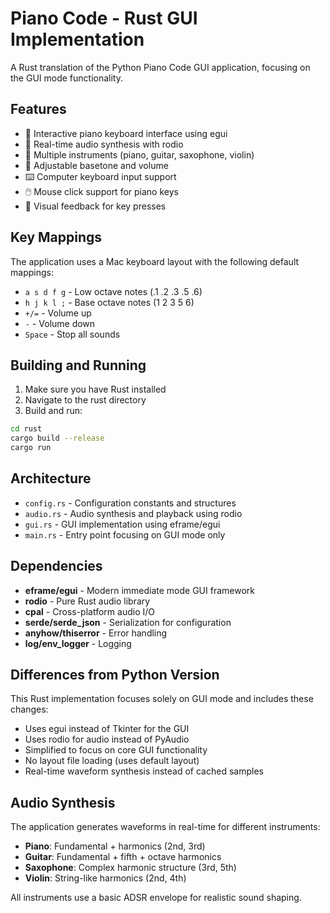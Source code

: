 # Piano Code - Rust GUI Implementation

A Rust translation of the Python Piano Code GUI application, focusing on the GUI mode functionality.

## Features

- 🎹 Interactive piano keyboard interface using egui
- 🎵 Real-time audio synthesis with rodio
- 🎼 Multiple instruments (piano, guitar, saxophone, violin)
- 🔄 Adjustable basetone and volume
- ⌨️ Computer keyboard input support
- 🖱️ Mouse click support for piano keys
- 🎨 Visual feedback for key presses

## Key Mappings

The application uses a Mac keyboard layout with the following default mappings:

- `a s d f g` - Low octave notes (.1 .2 .3 .5 .6)
- `h j k l ;` - Base octave notes (1 2 3 5 6)
- `+/=` - Volume up
- `-` - Volume down  
- `Space` - Stop all sounds

## Building and Running

1. Make sure you have Rust installed
2. Navigate to the rust directory
3. Build and run:

```bash
cd rust
cargo build --release
cargo run
```

## Architecture

- `config.rs` - Configuration constants and structures
- `audio.rs` - Audio synthesis and playback using rodio
- `gui.rs` - GUI implementation using eframe/egui
- `main.rs` - Entry point focusing on GUI mode only

## Dependencies

- **eframe/egui** - Modern immediate mode GUI framework
- **rodio** - Pure Rust audio library
- **cpal** - Cross-platform audio I/O
- **serde/serde_json** - Serialization for configuration
- **anyhow/thiserror** - Error handling
- **log/env_logger** - Logging

## Differences from Python Version

This Rust implementation focuses solely on GUI mode and includes these changes:

- Uses egui instead of Tkinter for the GUI
- Uses rodio for audio instead of PyAudio
- Simplified to focus on core GUI functionality
- No layout file loading (uses default layout)
- Real-time waveform synthesis instead of cached samples

## Audio Synthesis

The application generates waveforms in real-time for different instruments:

- **Piano**: Fundamental + harmonics (2nd, 3rd)  
- **Guitar**: Fundamental + fifth + octave harmonics
- **Saxophone**: Complex harmonic structure (3rd, 5th)
- **Violin**: String-like harmonics (2nd, 4th)

All instruments use a basic ADSR envelope for realistic sound shaping.